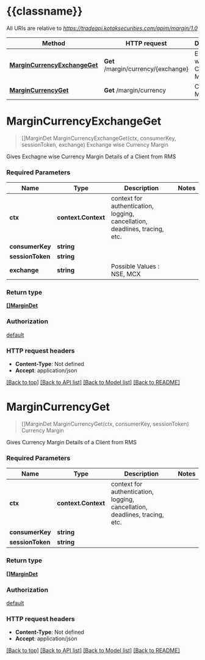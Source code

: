 # {{classname}}

All URIs are relative to *https://tradeapi.kotaksecurities.com/apim/margin/1.0*

Method | HTTP request | Description
------------- | ------------- | -------------
[**MarginCurrencyExchangeGet**](MarginCurrencyApi.md#MarginCurrencyExchangeGet) | **Get** /margin/currency/{exchange} | Exchange wise Currency Margin
[**MarginCurrencyGet**](MarginCurrencyApi.md#MarginCurrencyGet) | **Get** /margin/currency | Currency Margin

# **MarginCurrencyExchangeGet**
> []MarginDet MarginCurrencyExchangeGet(ctx, consumerKey, sessionToken, exchange)
Exchange wise Currency Margin

Gives Exchagne wise Currency Margin Details of a Client from RMS

### Required Parameters

Name | Type | Description  | Notes
------------- | ------------- | ------------- | -------------
 **ctx** | **context.Context** | context for authentication, logging, cancellation, deadlines, tracing, etc.
  **consumerKey** | **string**|  | 
  **sessionToken** | **string**|  | 
  **exchange** | **string**| Possible Values  : NSE, MCX | 

### Return type

[**[]MarginDet**](marginDet.md)

### Authorization

[default](../README.md#default)

### HTTP request headers

 - **Content-Type**: Not defined
 - **Accept**: application/json

[[Back to top]](#) [[Back to API list]](../README.md#documentation-for-api-endpoints) [[Back to Model list]](../README.md#documentation-for-models) [[Back to README]](../README.md)

# **MarginCurrencyGet**
> []MarginDet MarginCurrencyGet(ctx, consumerKey, sessionToken)
Currency Margin

Gives Currency Margin Details of a Client from RMS

### Required Parameters

Name | Type | Description  | Notes
------------- | ------------- | ------------- | -------------
 **ctx** | **context.Context** | context for authentication, logging, cancellation, deadlines, tracing, etc.
  **consumerKey** | **string**|  | 
  **sessionToken** | **string**|  | 

### Return type

[**[]MarginDet**](marginDet.md)

### Authorization

[default](../README.md#default)

### HTTP request headers

 - **Content-Type**: Not defined
 - **Accept**: application/json

[[Back to top]](#) [[Back to API list]](../README.md#documentation-for-api-endpoints) [[Back to Model list]](../README.md#documentation-for-models) [[Back to README]](../README.md)

